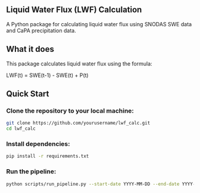 ## Liquid Water Flux (LWF) Calculation

A Python package for calculating liquid water flux using SNODAS SWE data and CaPA precipitation data.

## What it does

This package calculates liquid water flux using the formula:

LWF(t) = SWE(t-1) - SWE(t) + P(t)

## Quick Start

### Clone the repository to your local machine:

```bash
git clone https://github.com/yourusername/lwf_calc.git
cd lwf_calc
```

### Install dependencies:

```bash
pip install -r requirements.txt
```

### Run the pipeline:

```bash
python scripts/run_pipeline.py --start-date YYYY-MM-DD --end-date YYYY-MM-DD
```


